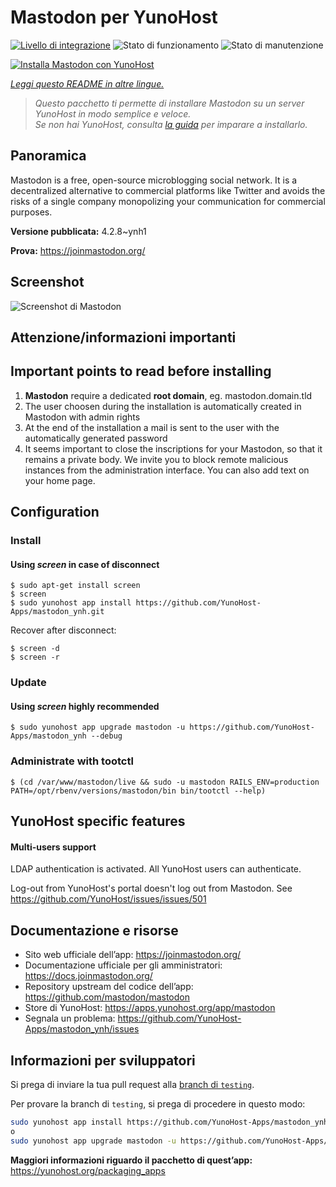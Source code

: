 <!--
N.B.: Questo README è stato automaticamente generato da <https://github.com/YunoHost/apps/tree/master/tools/readme_generator>
NON DEVE essere modificato manualmente.
-->

# Mastodon per YunoHost

[![Livello di integrazione](https://dash.yunohost.org/integration/mastodon.svg)](https://dash.yunohost.org/appci/app/mastodon) ![Stato di funzionamento](https://ci-apps.yunohost.org/ci/badges/mastodon.status.svg) ![Stato di manutenzione](https://ci-apps.yunohost.org/ci/badges/mastodon.maintain.svg)

[![Installa Mastodon con YunoHost](https://install-app.yunohost.org/install-with-yunohost.svg)](https://install-app.yunohost.org/?app=mastodon)

*[Leggi questo README in altre lingue.](./ALL_README.md)*

> *Questo pacchetto ti permette di installare Mastodon su un server YunoHost in modo semplice e veloce.*  
> *Se non hai YunoHost, consulta [la guida](https://yunohost.org/install) per imparare a installarlo.*

## Panoramica

Mastodon is a free, open-source microblogging social network. It is a decentralized alternative to commercial platforms like Twitter and avoids the risks of a single company monopolizing your communication for commercial purposes. 

**Versione pubblicata:** 4.2.8~ynh1

**Prova:** <https://joinmastodon.org/>

## Screenshot

![Screenshot di Mastodon](./doc/screenshots/mastodon.png)

## Attenzione/informazioni importanti

## Important points to read before installing

1. **Mastodon** require a dedicated **root domain**, eg. mastodon.domain.tld
1. The user choosen during the installation is automatically created in Mastodon with admin rights
1. At the end of the installation a mail is sent to the user with the automatically generated password
1. It seems important to close the inscriptions for your Mastodon, so that it remains a private body. We invite you to block remote malicious instances from the administration interface. You can also add text on your home page.

## Configuration

### Install

#### Using *screen* in case of disconnect
```
$ sudo apt-get install screen
$ screen
$ sudo yunohost app install https://github.com/YunoHost-Apps/mastodon_ynh.git
```
Recover after disconnect:
```
$ screen -d
$ screen -r
```

### Update

#### Using *screen* highly recommended

`$ sudo yunohost app upgrade mastodon -u https://github.com/YunoHost-Apps/mastodon_ynh --debug `

### Administrate with tootctl

`$ (cd /var/www/mastodon/live && sudo -u mastodon RAILS_ENV=production PATH=/opt/rbenv/versions/mastodon/bin bin/tootctl --help)`

## YunoHost specific features

#### Multi-users support

LDAP authentication is activated. All YunoHost users can authenticate.

Log-out from YunoHost's portal doesn't log out from Mastodon. See https://github.com/YunoHost/issues/issues/501

## Documentazione e risorse

- Sito web ufficiale dell’app: <https://joinmastodon.org/>
- Documentazione ufficiale per gli amministratori: <https://docs.joinmastodon.org/>
- Repository upstream del codice dell’app: <https://github.com/mastodon/mastodon>
- Store di YunoHost: <https://apps.yunohost.org/app/mastodon>
- Segnala un problema: <https://github.com/YunoHost-Apps/mastodon_ynh/issues>

## Informazioni per sviluppatori

Si prega di inviare la tua pull request alla [branch di `testing`](https://github.com/YunoHost-Apps/mastodon_ynh/tree/testing).

Per provare la branch di `testing`, si prega di procedere in questo modo:

```bash
sudo yunohost app install https://github.com/YunoHost-Apps/mastodon_ynh/tree/testing --debug
o
sudo yunohost app upgrade mastodon -u https://github.com/YunoHost-Apps/mastodon_ynh/tree/testing --debug
```

**Maggiori informazioni riguardo il pacchetto di quest’app:** <https://yunohost.org/packaging_apps>
